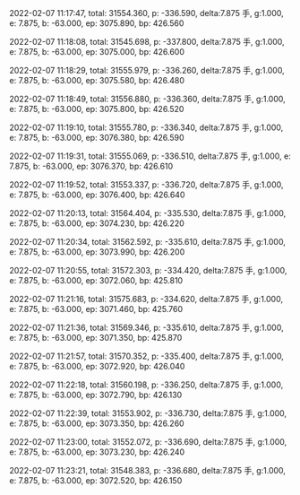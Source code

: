 2022-02-07 11:17:47, total: 31554.360, p: -336.590, delta:7.875 手, g:1.000, e: 7.875, b: -63.000, ep: 3075.890, bp: 426.560

2022-02-07 11:18:08, total: 31545.698, p: -337.800, delta:7.875 手, g:1.000, e: 7.875, b: -63.000, ep: 3075.000, bp: 426.600

2022-02-07 11:18:29, total: 31555.979, p: -336.260, delta:7.875 手, g:1.000, e: 7.875, b: -63.000, ep: 3075.580, bp: 426.480

2022-02-07 11:18:49, total: 31556.880, p: -336.360, delta:7.875 手, g:1.000, e: 7.875, b: -63.000, ep: 3075.800, bp: 426.520

2022-02-07 11:19:10, total: 31555.780, p: -336.340, delta:7.875 手, g:1.000, e: 7.875, b: -63.000, ep: 3076.380, bp: 426.590

2022-02-07 11:19:31, total: 31555.069, p: -336.510, delta:7.875 手, g:1.000, e: 7.875, b: -63.000, ep: 3076.370, bp: 426.610

2022-02-07 11:19:52, total: 31553.337, p: -336.720, delta:7.875 手, g:1.000, e: 7.875, b: -63.000, ep: 3076.400, bp: 426.640

2022-02-07 11:20:13, total: 31564.404, p: -335.530, delta:7.875 手, g:1.000, e: 7.875, b: -63.000, ep: 3074.230, bp: 426.220

2022-02-07 11:20:34, total: 31562.592, p: -335.610, delta:7.875 手, g:1.000, e: 7.875, b: -63.000, ep: 3073.990, bp: 426.200

2022-02-07 11:20:55, total: 31572.303, p: -334.420, delta:7.875 手, g:1.000, e: 7.875, b: -63.000, ep: 3072.060, bp: 425.810

2022-02-07 11:21:16, total: 31575.683, p: -334.620, delta:7.875 手, g:1.000, e: 7.875, b: -63.000, ep: 3071.460, bp: 425.760

2022-02-07 11:21:36, total: 31569.346, p: -335.610, delta:7.875 手, g:1.000, e: 7.875, b: -63.000, ep: 3071.350, bp: 425.870

2022-02-07 11:21:57, total: 31570.352, p: -335.400, delta:7.875 手, g:1.000, e: 7.875, b: -63.000, ep: 3072.920, bp: 426.040

2022-02-07 11:22:18, total: 31560.198, p: -336.250, delta:7.875 手, g:1.000, e: 7.875, b: -63.000, ep: 3072.790, bp: 426.130

2022-02-07 11:22:39, total: 31553.902, p: -336.730, delta:7.875 手, g:1.000, e: 7.875, b: -63.000, ep: 3073.350, bp: 426.260

2022-02-07 11:23:00, total: 31552.072, p: -336.690, delta:7.875 手, g:1.000, e: 7.875, b: -63.000, ep: 3073.230, bp: 426.240

2022-02-07 11:23:21, total: 31548.383, p: -336.680, delta:7.875 手, g:1.000, e: 7.875, b: -63.000, ep: 3072.520, bp: 426.150